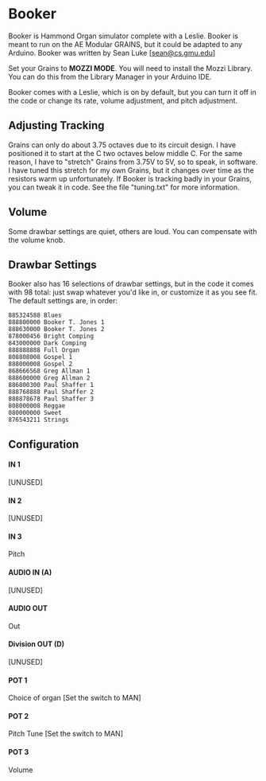 # Booker

Booker is Hammond Organ simulator complete with a Leslie. Booker is meant to run on the AE Modular GRAINS, but it could be adapted to any Arduino.  Booker was written by Sean Luke [sean@cs.gmu.edu]

Set your Grains to **MOZZI MODE**.  You will need to install the Mozzi Library.  You can do this from the Library Manager in your Arduino IDE.

Booker comes with a Leslie, which is on by default, but you can turn it off in the code or change its rate, volume adjustment, and pitch adjustment.

## Adjusting Tracking

Grains can only do about 3.75 octaves due to its circuit design.  I have positioned it to start at the C two octaves below middle C.  For the same reason, I have to "stretch" Grains from 3.75V to 5V, so to speak, in software.  I have tuned this stretch for my own Grains, but it changes over time as the resistors warm up unfortunately.  If Booker is tracking badly in your Grains, you can tweak it in code.  See the file "tuning.txt" for more information.

## Volume

Some drawbar settings are quiet, others are loud.  You can compensate with the volume knob.


## Drawbar Settings

Booker also has 16 selections of drawbar settings, but in the code it comes with 98 total: just swap whatever you'd like in, or customize it as you see fit.  The default settings are, in order:

    885324588 Blues 
    888800000 Booker T. Jones 1 
    888630000 Booker T. Jones 2 
    878000456 Bright Comping 
    843000000 Dark Comping 
    888888888 Full Organ 
    808808008 Gospel 1 
    888000008 Gospel 2 
    868666568 Greg Allman 1 
    888600000 Greg Allman 2 
    886800300 Paul Shaffer 1 
    888768888 Paul Shaffer 2 
    888878678 Paul Shaffer 3 
    808000008 Reggae 
    080000000 Sweet
    876543211 Strings 
  

## Configuration

#### IN 1
[UNUSED]
#### IN 2
[UNUSED]
#### IN 3
Pitch
#### AUDIO IN (A)
[UNUSED]
#### AUDIO OUT
Out
#### Division OUT (D) 
[UNUSED]
#### POT 1
Choice of organ [Set the switch to MAN]
#### POT 2
Pitch Tune  [Set the switch to MAN]
#### POT 3
Volume

